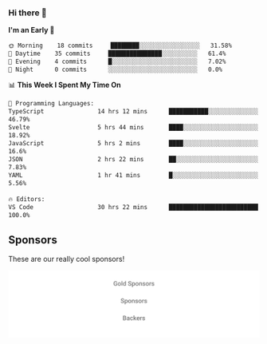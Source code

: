 ### Hi there 👋

<!--
**alexanderniebuhr/alexanderniebuhr** is a ✨ _special_ ✨ repository because its `README.md` (this file) appears on your GitHub profile.

Here are some ideas to get you started:

- 🔭 I’m currently working on ...
- 🌱 I’m currently learning ...
- 👯 I’m looking to collaborate on ...
- 🤔 I’m looking for help with ...
- 💬 Ask me about ...
- 📫 How to reach me: ...
- 😄 Pronouns: ...
- ⚡ Fun fact: ...
-->

<!--START_SECTION:waka-->
**I'm an Early 🐤** 

```text
🌞 Morning    18 commits     ████████░░░░░░░░░░░░░░░░░   31.58% 
🌆 Daytime    35 commits     ███████████████░░░░░░░░░░   61.4% 
🌃 Evening    4 commits      █░░░░░░░░░░░░░░░░░░░░░░░░   7.02% 
🌙 Night      0 commits      ░░░░░░░░░░░░░░░░░░░░░░░░░   0.0%

```


📊 **This Week I Spent My Time On** 

```text
💬 Programming Languages: 
TypeScript               14 hrs 12 mins      ███████████░░░░░░░░░░░░░░   46.79% 
Svelte                   5 hrs 44 mins       ████░░░░░░░░░░░░░░░░░░░░░   18.92% 
JavaScript               5 hrs 2 mins        ████░░░░░░░░░░░░░░░░░░░░░   16.6% 
JSON                     2 hrs 22 mins       ██░░░░░░░░░░░░░░░░░░░░░░░   7.83% 
YAML                     1 hr 41 mins        █░░░░░░░░░░░░░░░░░░░░░░░░   5.56%

🔥 Editors: 
VS Code                  30 hrs 22 mins      █████████████████████████   100.0%

```


<!--END_SECTION:waka-->

## Sponsors

These are our really cool sponsors!

<!-- sponsors -->

<!-- sponsors -->

<p align="center">
  <a href="https://github.com/sponsors/alexanderniebuhr">
    <img src='./sponsors.svg'/>
  </a>
</p>
